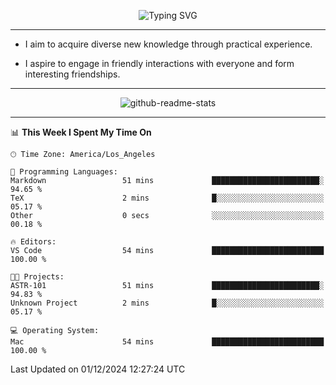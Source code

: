 <p align="center">
  <img src="https://readme-typing-svg.demolab.com?font=Fira+Code&weight=500&size=32&duration=2500&pause=1600&center=true&vCenter=true&random=false&width=1024&height=64&lines=Hi+there+%F0%9F%91%8B;I'm+delighted+you+could+make+it+here+%F0%9F%8E%89;I'm+Harry%2C+a+college+student+still+finding+my+way" alt="Typing SVG" />
</p>


---


- I aim to acquire diverse new knowledge through practical experience.

- I aspire to engage in friendly interactions with everyone and form interesting friendships.


---


<p align="center">
  <img src="https://github-readme-stats.vercel.app/api?username=Harry-Jing&show_icons=true" alt="github-readme-stats"/>
</p>


---

<!--START_SECTION:waka-->
📊 **This Week I Spent My Time On** 

```text
🕑︎ Time Zone: America/Los_Angeles

💬 Programming Languages: 
Markdown                 51 mins             ████████████████████████░   94.65 % 
TeX                      2 mins              █░░░░░░░░░░░░░░░░░░░░░░░░   05.17 % 
Other                    0 secs              ░░░░░░░░░░░░░░░░░░░░░░░░░   00.18 % 

🔥 Editors: 
VS Code                  54 mins             █████████████████████████   100.00 % 

🐱‍💻 Projects: 
ASTR-101                 51 mins             ████████████████████████░   94.83 % 
Unknown Project          2 mins              █░░░░░░░░░░░░░░░░░░░░░░░░   05.17 % 

💻 Operating System: 
Mac                      54 mins             █████████████████████████   100.00 % 
```


 Last Updated on 01/12/2024 12:27:24 UTC
<!--END_SECTION:waka-->
